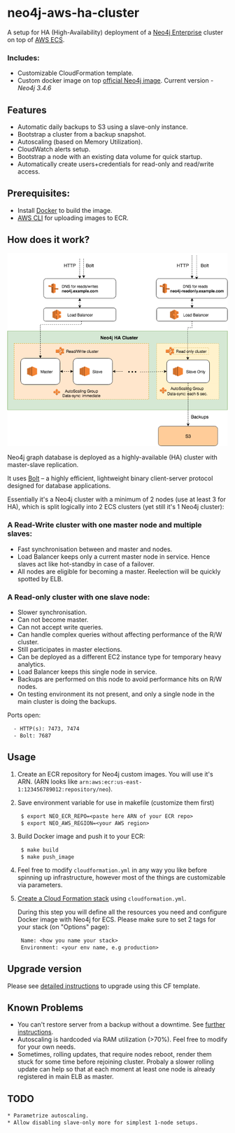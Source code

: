 # neo4j-aws-ha-cluster

A setup for HA (High-Availability) deployment of a [Neo4j Enterprise](https://neo4j.com/subscriptions/#editions) cluster on top of [AWS ECS](https://aws.amazon.com/ecs/).

### Includes:
- Customizable CloudFormation template.
- Custom docker image on top [official Neo4j image](https://hub.docker.com/_/neo4j/). Current version - *Neo4j 3.4.6*

## Features

* Automatic daily backups to S3 using a slave-only instance.
* Bootstrap a cluster from a backup snapshot.
* Autoscaling (based on Memory Utilization).
* CloudWatch alerts setup.
* Bootstrap a node with an existing data volume for quick startup.
* Automatically create users+credentials for read-only and read/write access.

## Prerequisites:

* Install [Docker](https://docs.docker.com/engine/installation/) to build the image.
* [AWS CLI](https://aws.amazon.com/cli) for uploading images to ECR.

## How does it work?

![Infrastructure](images/infrastructure.png)

Neo4j graph database is deployed as a highly-available (HA) cluster with master-slave replication. 

It uses [Bolt](https://boltprotocol.org/) – a highly efficient, lightweight binary client-server protocol designed for database applications.

Essentially it's a Neo4j cluster with a minimum of 2 nodes (use at least 3 for HA), which is split logically into 2 ECS clusters (yet still it's 1 Neo4j cluster):

### A Read-Write cluster with one master node and multiple slaves:
- Fast synchronisation between and master and nodes.
- Load Balancer keeps only a current master node in service. Hence slaves act like hot-standby in case of a failover.
- All nodes are eligible for becoming a master. Reelection will be quickly spotted by ELB.

### A Read-only cluster with one slave node:
- Slower synchronisation.
- Can not become master.
- Can not accept write queries.
- Can handle complex queries without affecting performance of the R/W cluster.
- Still participates in master elections.
- Can be deployed as a different EC2 instance type for temporary heavy analytics.
- Load Balancer keeps this single node in service.
- Backups are performed on this node to avoid performance hits on R/W nodes.
- On testing environment its not present, and only a single node in the main cluster is doing the backups.

Ports open:

```
  - HTTP(s): 7473, 7474
  - Bolt: 7687
```

## Usage

1. Create an ECR repository for Neo4j custom images. You will use it's ARN.
   (ARN looks like `arn:aws:ecr:us-east-1:123456789012:repository/neo`).

2. Save environment variable for use in makefile (customize them first)

        $ export NEO_ECR_REPO=<paste here ARN of your ECR repo>
        $ export NEO_AWS_REGION=<your AWS region>

3. Build Docker image and push it to your ECR:

        $ make build
        $ make push_image

4. Feel free to modify `cloudformation.yml` in any way you like before spinning up infrastructure, however most of the things are customizable via parameters.

5. [Create a Cloud Formation stack](https://console.aws.amazon.com/cloudformation/home#/stacks/new) using `cloudformation.yml`.

   During this step you will define all the resources you need and configure Docker image with Neo4j for ECS.
    Please make sure to set 2 tags for your stack (on "Options" page):

        Name: <how you name your stack>
        Environment: <your env name, e.g production>

## Upgrade version

Please see [detailed instructions](./UPGRADE_README.md) to upgrade using this CF template.


## Known Problems

* You can't restore server from a backup without a downtime. See [further instructions](https://neo4j.com/docs/operations-manual/current/backup/restore-backup/#backup-restore-ha-cluster).
* Autoscaling is hardcoded via RAM utilization (>70%). Feel free to modify for your own needs.
* Sometimes, rolling updates, that require nodes reboot, render them stuck for some time before rejoining cluster. Probaly a slower rolling update can help so that at each moment at least one node is already registered in main ELB as master.

## TODO

```
* Parametrize autoscaling.
* Allow disabling slave-only more for simplest 1-node setups.
```
